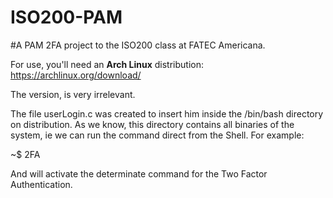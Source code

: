 # ISO200-PAM 
#A PAM 2FA project to the ISO200 class at FATEC Americana.


For use, you'll need an **Arch Linux** distribution: https://archlinux.org/download/

The version, is very irrelevant.

The file userLogin.c was created to insert him inside the /bin/bash directory on distribution. As we know, this directory contains all binaries of the system, ie we can run the command direct from the Shell. For example:

~$ 2FA

And will activate the determinate command for the Two Factor Authentication.
